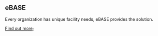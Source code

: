 ## eBASE 

Every organization has unique facility needs, eBASE provides the solution.

[Find out more](https://ebasefm.com/);
